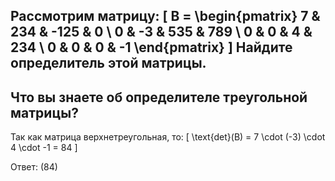 Рассмотрим матрицу:
\[
B = \begin{pmatrix}
7 & 234 & -125 & 0 \\
0 & -3 & 535 & 789 \\
0 & 0 & 4 & 234 \\
0 & 0 & 0 & -1
\end{pmatrix}
\]
Найдите определитель этой матрицы.
---
Что вы знаете об определителе треугольной матрицы?
---
Так как матрица верхнетреугольная, то:
\[
\text{det}(B) = 7 \cdot (-3) \cdot 4 \cdot -1 = 84
\]

Ответ: \(84\)